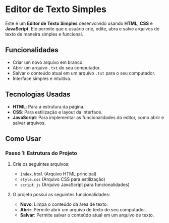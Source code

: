# Editor de Texto Simples

Este é um **Editor de Texto Simples** desenvolvido usando **HTML**, **CSS** e **JavaScript**. Ele permite que o usuário crie, edite, abra e salve arquivos de texto de maneira simples e funcional.

## Funcionalidades

- Criar um novo arquivo em branco.
- Abrir um arquivo `.txt` do seu computador.
- Salvar o conteúdo atual em um arquivo `.txt` para o seu computador.
- Interface simples e intuitiva.

## Tecnologias Usadas

- **HTML**: Para a estrutura da página.
- **CSS**: Para estilização e layout da interface.
- **JavaScript**: Para implementar as funcionalidades do editor, como abrir e salvar arquivos.

## Como Usar

### Passo 1: Estrutura do Projeto

1. Crie os seguintes arquivos:
   - `index.html` (Arquivo HTML principal)
   - `style.css` (Arquivo CSS para estilização)
   - `script.js` (Arquivo JavaScript para funcionalidades)

2. O projeto possui as seguintes funcionalidades:
   - **Novo**: Limpa o conteúdo da área de texto.
   - **Abrir**: Permite abrir um arquivo de texto do seu computador.
   - **Salvar**: Permite salvar o conteúdo atual em um arquivo de texto.




